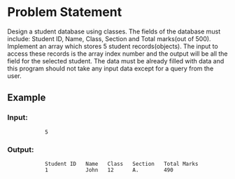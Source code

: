 # Problem Statement

Design a student database using classes. The fields of the database must include: Student ID, Name, Class, Section and Total marks(out of 500). Implement an array which stores 5 student records(objects). The input to access these records is the array index number and the output will be all the field for the selected student.
The data must be already filled with data and this program should not take any input data except for a query from the user.

## Example

### Input:
                5
         
### Output:
                Student ID   Name   Class   Section   Total Marks
                1            John   12      A.        490
